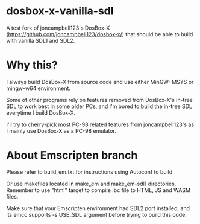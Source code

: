 # dosbox-x-vanilla-sdl
A test fork of joncampbell123's DosBox-X (https://github.com/joncampbell123/dosbox-x/) that should be able to build with vanilla SDL1 and SDL2.

# Why this?
I always build DosBox-X from source code and use either MinGW+MSYS or mingw-w64 environment.

Some of other programs rely on features removed from DosBox-X's in-tree SDL to work best in some older PCs, and I'm bored to build the in-tree SDL everytime I build DosBox-X.

I'll try to cherry-pick most PC-98 related features from joncampbell123's as I mainly use DosBox-X as a PC-98 emulator.

# About Emscripten branch
Please refer to build_em.txt for instructions using Autoconf to build.

Or use makefiles located in make_em and make_em-sdl1 directories. Remember to use "html" target to compile .bc file to HTML, JS and WASM files.

Make sure that your Emscripten environment had SDL2 port installed, and its emcc supports -s USE_SDL argument before trying to build this code.
